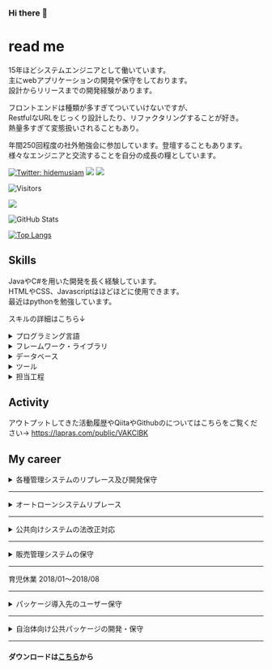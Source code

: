 ### Hi there 👋

<!--
**otowmoyarng/otowmoyarng** is a ✨ _special_ ✨ repository because its `README.md` (this file) appears on your GitHub profile.

Here are some ideas to get you started:

- 🔭 I’m currently working on ...
- 🌱 I’m currently learning ...
- 👯 I’m looking to collaborate on ...
- 🤔 I’m looking for help with ...
- 💬 Ask me about ...
- 📫 How to reach me: ...
- 😄 Pronouns: ...
- ⚡ Fun fact: ...
-->

# read me

15年ほどシステムエンジニアとして働いています。</br>
主にwebアプリケーションの開発や保守をしております。</br>
設計からリリースまでの開発経験があります。</br>

フロントエンドは種類が多すぎてついていけないですが、</br>
RestfulなURLをじっくり設計したり、リファクタリングすることが好き。</br>
熱量多すぎて変態扱いされることもあり。</br>

年間250回程度の社外勉強会に参加しています。登壇することもあります。</br>
様々なエンジニアと交流することを自分の成長の糧としています。

[![Twitter: hidemusiam](https://img.shields.io/twitter/follow/hidemusiam?style=social)](https://twitter.com/hidemusiam)
[![](https://img.shields.io/badge/-Qiita-%2355C500)](https://qiita.com/UT_ITDaiku)
[![](https://img.shields.io/badge/-connpass-%23EB1923)](https://connpass.com/user/hidemusiam1/)

![Visitors](https://visitor-badge.glitch.me/badge?page_id=contiki9&left_color=gray&right_color=blue)
 
![](https://github-profile-summary-cards.vercel.app/api/cards/profile-details?username=otowmoyarng&theme=vue)
 
![GitHub Stats](https://github-readme-stats.vercel.app/api?username=otowmoyarng&show_icons=true)
 
[![Top Langs](https://github-readme-stats.vercel.app/api/top-langs/?username=otowmoyarng&layout=compact&langs_count=6)](https://github.com/anuraghazra/github-readme-stats)

## Skills

JavaやC#を用いた開発を長く経験しています。<br/>
HTMLやCSS、Javascriptはほどほどに使用できます。<br/>
最近はpythonを勉強しています。

スキルの詳細はこちら↓
<details>
<summary>プログラミング言語</summary>

|言語|経験年数|バージョン|
|:---:|:---:|---|
|Java|10年～|JDK8.x|
|C#|15年～|C#8.0|
|python|3年～|3.6～|
|HTML|3年～|HTML5|
|CSS|3年～|CSS3|
|GoogleAppsScript|3年～||
|JavaScript|3年～|ECMA Script2015|
|TypeScript|3年～|4.x|

</details>

<details>
<summary>フレームワーク・ライブラリ</summary>

|言語|経験年数|バージョン|
|:---:|:---:|---|
|.NET Framework|15年～|4.8～|
|Spring Framework|3年～|4.x|
|Seasar2|10年～||
|maven|10年～||
|gradle|3年～||
|React|2年～|15.x|
|Django|2年～|3.x|
|FastAPI|1年～|0.8x|
|streamlit|1年～|1.1x|

</details>

<details>
<summary>データベース</summary>

|言語|経験年数|バージョン|
|:---:|:---:|---|
|OracleDataBase|10年～|10g,11g,12c|
|PostgreSQL|2年～|11.x|
|MySQL|2年～|5.x～|
|SQLServer|3年～|12.0～|
|SQL|15年～||
|PL/SQL|10年～||
|T-SQL|15年～||

</details>

<details>
<summary>ツール</summary>

|言語|経験年数|備考|
|:---:|:---:|---|
|VisualStudio|10年～|バージョン2008以降|
|VisualStudioCode|5年～||
|Eclipse|5年～||
|Git|5年～||
|Svn|10年～||
|SQL Server Management Studio|3年～||
|Node.js|3年～||

</details>

<details>
<summary>担当工程</summary>

|工程|経験年数|備考|
|:---:|:---:|---|
|要件定義|３年～||
|基本設計|15年～||
|詳細設計|15年～||
|開発・実装|15年～||
|テスト|15年～||
|保守・運用|10年～||

</details>

## Activity
アウトプットしてきた活動履歴やQiitaやGithubのについてはこちらをご覧ください→
https://lapras.com/public/VAKCIBK

## My career

<details>
<summary>各種管理システムのリプレース及び開発保守</summary>

# 概要
下記の社内システムや基盤システムの開発及び保守をしております。
- 勤怠工数管理システム
- 業務管理システム
- 人事管理システム
- アカウント管理システム

# 期間
2021/06～現在

# チームでの役割
ソフトウェアエンジニア、ＱＡエンジニアとして、
設計、開発、テスト、リリース、Ｑ＆Ａを担当しておりました。

チームは3人体制

# 技術スタック

## 言語
- C#
- HTML5
- CSS
- JavaScript
- TypeScript
- SQL

## フレームワーク
- ASP.NET4.8
- knockout.js
- EntityFramework 6.x
- Bootstrap 4.x

## DB
SQLServer 14

## クラウド環境
Azure
- AppService
- SQLDatabase
- ActiveDirectory
- VirtualMachine
</details>

---

<details>
<summary>オートローンシステムリプレース</summary>

# 概要
オンラインシステムのUIをHTML5＋Vue.jsに変換する案件。 
変換できない部分は機能改善として別途対応しました。

プログラムの変換はオフショアに依頼しており、受入試験を行う。

# 期間
2020/04～2021/05

# チームでの役割
テストエンジニアとして、リグレッションテスト（仕様書作成・レビュー）を担当しておりました。

また6人のテストチームでリーダーをしており、テストスケジュールの管理とチーム内のＱＡ対応をしておりました。

# 技術スタック

## 言語
- Java7
- HTML5
- CSS
- TypeScript
- SQL

## フレームワーク
- Vue.js 2x
- Spring2.5.1
- SVF For PDF Java9.2
- iBatis/MyBatis2.3.0
- TERASOLUNA Server for Java 2.0.2

## DB
Oracle12cR1

## クラウド環境
なし
</details>

---

<details>
<summary>公共向けシステムの法改正対応</summary>

# 概要
公共インフラの法的分離に伴う法改正案件

CSVファイルから取り込んだ取引先をグルーピングし、
他システムへファイルを連携する中継システム（オンライン＋バッチ）を新規開発しました。

# 期間
2019/06～2020/03

# チームでの役割
テストエンジニアとして、リグレッションテスト（仕様書作成・レビュー）を担当しておりました。

また3人の開発チームでリーダーをしており、テストスケジュールの管理とチーム内のＱＡ対応をしておりました。

# 技術スタック

## 言語
- Java8
- HTML5
- CSS
- JavaScript
- SQL

## フレームワーク
- SpringWeb 4.3.x
- SpringBatch 4.1.3
- MyBatis 3.2.8
- Thymeleaf 3.0.4
- jBoss6.3

## DB
Postgres 11

## クラウド環境
なし
</details>

---

<details>
<summary>販売管理システムの保守</summary>

# 概要
衣服の原材料を販売するwebシステムの保守をしておりました。
- オンライン注文システム
- 倉庫側管理システム
- webAPI

# 期間
2018/09～2019/03

# チームでの役割
アプリケーションエンジニアとしてプログラミングとテストを担当しておりました。
チームは6人体制

また、開発生産性が悪かったので、以下の内容を当時のリーダーに提案して取り入れていただきました。

- SVNを用いたブランチ管理ルールの整備
- リリース手順の整備
- ローカル環境でCI/CDを実行できるバッチファイルの作成
- ステージング環境構築

# 技術スタック

## 言語
- Java8
- SQL

## フレームワーク
- SpringFramework 4.x
- Spark 2.x

## DB
Oracle11g

## クラウド環境
なし
</details>

---
育児休業 2018/01～2018/08

---

<details>
<summary>パッケージ導入先のユーザー保守</summary>

# 概要
中小規模の市区町村役場における行政サービス等を管理・支援するパッケージシステムの運用保守をしておりました。

# 期間
2017/04～2017/12

# チームでの役割
福祉系業務でのパッケージ導入支援をしておりました。

また、パッケージ開発元に在籍した経験を活かして、アップデート情報の取りまとめとカスタマイズ機能への検証もしておりました。

# 技術スタック

## 言語
- C#
- Java(5,6)
- SQL
- PL/SQL

## フレームワーク
- .NET Framework 2.0
- Seasar2
- tomcat5.x
- SVFX-designer

## DB
Oracle10g,11g

## クラウド環境
なし
</details>

---

<details>
<summary>自治体向け公共パッケージの開発・保守</summary>

# 概要
中小規模の市区町村役場における行政サービス等を管理・支援するパッケージシステムの開発と保守をしておりました。

# 期間
2008/01～2017/03

# チームでの役割
福祉系業務においてソフトウェアエンジニアに従事し、
要件定義･基本設計･詳細設計･コーディング･単体テスト･結合テスト･リリースを担当しておりました

また、ソースコードレビューも担当おり、チーム内の技術面でのメンターとして在籍させていただきました。

それにより、品質管理チームからもサポート依頼があり、設計書や単体テスト仕様書のテンプレートを協議しておりました。

# 技術スタック

## 言語
- C#
- Java(5,6)
- SQL
- PL/SQL

## フレームワーク
- .NET Framework 2.0
- Seasar2
- tomcat5.x
- SVFX-designer

## DB
Oracle10g,11g

## クラウド環境
なし
</details>

---

#### ダウンロードは[こちら](https://docs.google.com/spreadsheets/d/1d8BAVBZf-HzOsKkLx4P8FeEQqZIrZNBw/edit?usp=sharing&ouid=102669397807724037972&rtpof=true&sd=true)から
